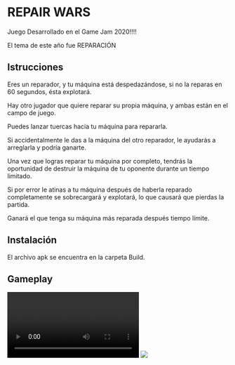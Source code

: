 # REPAIR WARS

Juego Desarrollado en el Game Jam 2020!!!!

El tema de este año fue REPARACIÓN

## Istrucciones

Eres un reparador, y tu máquina está despedazándose, si no la reparas en 60 segundos, ésta explotará.

Hay otro jugador que quiere reparar su propia máquina, y ambas están en el campo de juego.  

Puedes lanzar tuercas hacia tu máquina para repararla.

Si accidentalmente le das a la máquina del otro reparador, le ayudarás a arreglarla y podría ganarte.

Una vez que logras reparar tu máquina por completo, tendrás la oportunidad de destruir la máquina de tu oponente durante un tiempo limitado.

Si por error le atinas a tu máquina después de haberla reparado completamente se sobrecargará y explotará, lo que causará que pierdas la partida.

Ganará el que tenga su máquina más reparada después tiempo límite.

## Instalación

El archivo apk se encuentra en la carpeta Build.

## Gameplay

![](GameplayRepairWars.mp4)
![](Capturas/RepairWars.gif)
